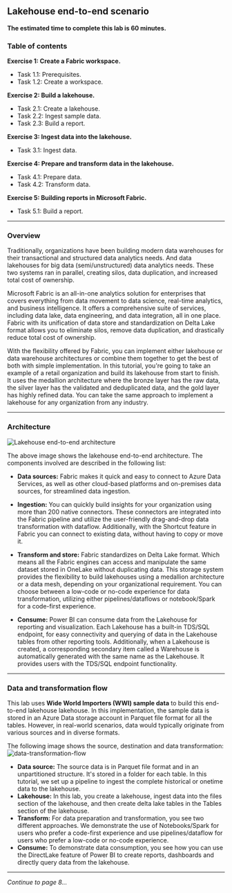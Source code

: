 ## Lakehouse end-to-end scenario

**The estimated time to complete this lab is 60 minutes.**

### Table of contents

**Exercise 1: Create a Fabric workspace.**
  - Task 1.1: Prerequisites.
  - Task 1.2: Create a workspace.
	
**Exercise 2: Build a lakehouse.**
  - Task 2.1: Create a lakehouse.
  - Task 2.2: Ingest sample data.
  - Task 2.3: Build a report.
	
**Exercise 3: Ingest data into the lakehouse.**
  - Task 3.1: Ingest data.

**Exercise 4: Prepare and transform data in the lakehouse.**
  - Task 4.1: Prepare data.
  - Task 4.2: Transform data.

**Exercise 5: Building reports in Microsoft Fabric.**
  - Task 5.1: Build a report.

----

### Overview

Traditionally, organizations have been building modern data warehouses for their transactional and structured data analytics needs. And data lakehouses for big data (semi/unstructured) data analytics needs. These two systems ran in parallel, creating silos, data duplication, and increased total cost of ownership.

Microsoft Fabric is an all-in-one analytics solution for enterprises that covers everything from data movement to data science, real-time analytics, and business intelligence. It offers a comprehensive suite of services, including data lake, data engineering, and data integration, all in one place. Fabric with its unification of data store and standardization on Delta Lake format allows you to eliminate silos, remove data duplication, and drastically reduce total cost of ownership.

With the flexibility offered by Fabric, you can implement either lakehouse or data warehouse architectures or combine them together to get the best of both with simple implementation. In this tutorial, you're going to take an example of a retail organization and build its lakehouse from start to finish. It uses the medallion architecture where the bronze layer has the raw data, the silver layer has the validated and deduplicated data, and the gold layer has highly refined data. You can take the same approach to implement a lakehouse for any organization from any industry.

----

### Architecture

![Lakehouse end-to-end architecture]()

The above image shows the lakehouse end-to-end architecture. The components involved are described in the following list:

- **Data sources:** Fabric makes it quick and easy to connect to Azure Data Services, as well as other cloud-based platforms and on-premises data sources, for streamlined data ingestion.

- **Ingestion:** You can quickly build insights for your organization using more than 200 native connectors. These connectors are integrated into the Fabric pipeline and utilize the user-friendly drag-and-drop data transformation with dataflow. Additionally, with the Shortcut feature in Fabric you can connect to existing data, without having to copy or move it.

- **Transform and store:** Fabric standardizes on Delta Lake format. Which means all the Fabric engines can access and manipulate the same dataset stored in OneLake without duplicating data. This storage system provides the flexibility to build lakehouses using a medallion architecture or a data mesh, depending on your organizational requirement. You can choose between a low-code or no-code experience for data transformation, utilizing either pipelines/dataflows or notebook/Spark for a code-first experience.

- **Consume:** Power BI can consume data from the Lakehouse for reporting and visualization. Each Lakehouse has a built-in TDS/SQL endpoint, for easy connectivity and querying of data in the Lakehouse tables from other reporting tools. Additionally, when a Lakehouse is created, a corresponding secondary item called a Warehouse is automatically generated with the same name as the Lakehouse. It provides users with the TDS/SQL endpoint functionality.

----

### Data and transformation flow

This lab uses **Wide World Importers (WWI) sample data** to build this end-to-end lakehouse lakehouse. In this implementation, the sample data is stored in an Azure Data storage account in Parquet file format for all the tables. However, in real-world scenarios, data would typically originate from various sources and in diverse formats.

The following image shows the source, destination and data transformation:
![data-transformation-flow]()

- **Data source:** The source data is in Parquet file format and in an unpartitioned structure. It's stored in a folder for each table. In this tutorial, we set up a pipeline to ingest the complete historical or onetime data to the lakehouse.
- **Lakehouse:** In this lab, you create a lakehouse, ingest data into the files section of the lakehouse, and then create delta lake tables in the Tables section of the lakehouse.
- **Transform:** For data preparation and transformation, you see two different approaches. We demonstrate the use of Notebooks/Spark for users who prefer a code-first experience and use pipelines/dataflow for users who prefer a low-code or no-code experience.
- **Consume:** To demonstrate data consumption, you see how you can use the DirectLake feature of Power BI to create reports, dashboards and directly query data from the lakehouse.

----

*Continue to page 8...*
